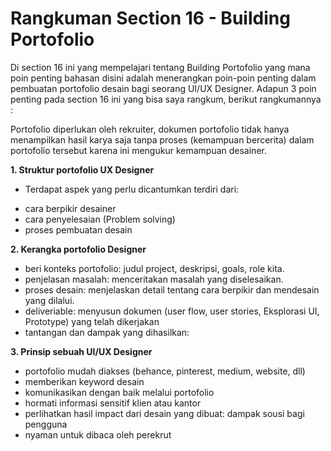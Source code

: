 # Rangkuman Section 16 - Building Portofolio
Di section 16 ini yang mempelajari tentang Building Portofolio yang mana poin penting bahasan disini adalah menerangkan poin-poin penting dalam pembuatan portofolio desain bagi seorang UI/UX Designer. Adapun 3 poin penting pada section 16 ini yang bisa saya rangkum, berikut rangkumannya :

Portofolio diperlukan oleh rekruiter, dokumen portofolio tidak hanya menampilkan hasil karya saja tanpa proses (kemampuan bercerita) dalam portofolio tersebut karena ini mengukur kemampuan desainer.

**1. Struktur portofolio UX Designer**
* Terdapat aspek yang perlu dicantumkan terdiri dari:
- cara berpikir desainer
- cara penyelesaian (Problem solving)
- proses pembuatan desain


**2. Kerangka portofolio Designer**
- beri konteks portofolio: judul project, deskripsi, goals, role kita.
- penjelasan masalah: menceritakan masalah yang diselesaikan.
- proses desain: menjelaskan detail tentang cara berpikir dan mendesain yang dilalui.
- deliveriable: menyusun dokumen (user flow, user stories, Eksplorasi UI, Prototype) yang telah dikerjakan
- tantangan dan dampak yang dihasilkan: 


**3. Prinsip sebuah UI/UX Designer**
- portofolio mudah diakses (behance, pinterest, medium, website, dll)
- memberikan keyword desain
- komunikasikan dengan baik melalui portofolio
- hormati informasi sensitif klien atau kantor
- perlihatkan hasil impact dari desain yang dibuat: dampak sousi bagi pengguna
- nyaman untuk dibaca oleh perekrut
